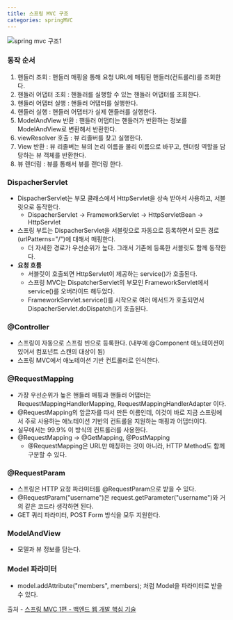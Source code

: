 ```yaml
---
title: 스프링 MVC 구조
categories: springMVC
---
```


![spring mvc 구조1](https://user-images.githubusercontent.com/48073115/128629877-fd39162e-3aa5-4e53-9886-fe7088874934.png)

### 동작 순서
1. 핸들러 조회 : 핸들러 매핑을 통해 요청 URL에 매핑된 핸들러(컨트롤러)를 조회한다.
2. 핸들러 어댑터 조회 : 핸들러를 실행할 수 있는 핸들러 어댑터를 조회한다.
3. 핸들러 어댑터 실행 : 핸들러 어댑터를 실행한다.
4. 핸들러 실행 : 핸들러 어댑터가 실제 핸들러를 실행한다.
5. ModelAndView 반환 : 핸들러 어댑터는 핸들러가 반환하는 정보를 ModelAndView로 변환해서 반환한다.
6. viewResolver 호출 : 뷰 리졸버를 찾고 실행한다.
7. View 반환 : 뷰 리졸버는 뷰의 논리 이름을 물리 이름으로 바꾸고, 렌더링 역할을 담당하는 뷰 객체를 반환한다.
8. 뷰 렌더링 : 뷰를 통해서 뷰를 랜더링 한다.

### DispacherServlet
+ DispacherServlet는 부모 클래스에서 HttpServlet을 상속 받아서 사용하고, 서블릿으로 동작한다.
  + DispacherServlet -> FrameworkServlet -> HttpServletBean -> HttpServlet
+ 스프링 부트는 DispacherServlet을 서블릿으로 자동으로 등록하면서 모든 경로(urlPatterns="/")에 대해서 매핑한다.
  + 더 자세한 경로가 우선순위가 높다. 그래서 기존에 등록한 서블릿도 함께 동작한다.
+ **요청 흐름**
  + 서블릿이 호출되면 HttpServlet이 제공하는 service()가 호출된다.
  + 스프링 MVC는 DispatcherServlet의 부모인 FrameworkServlet에서 service()를 오버라이드 해두었다.
  + FrameworkServlet.service()를 시작으로 여러 메서드가 호출되면서 DispacherServlet.doDispatch()기 호출된다.

### @Controller
+ 스프링이 자동으로 스프링 빈으로 등록한다. (내부에 @Component 애노테이션이 있어서 컴포넌트 스캔의 대상이 됨)
+ 스프링 MVC에서 애노테이션 기반 컨트롤러로 인식한다.

### @RequestMapping
+ 가장 우선순위가 높은 핸들러 매핑과 핸들러 어댑터는 RequestMappingHandlerMapping, RequestMappingHandlerAdapter 이다.
+ @RequestMapping의 앞글자를 따서 만든 이름인데, 이것이 바로 지금 스프링에서 주로 사용하는 애노테이션 기반의 컨트롤을 지원하는 매핑과 어댑터이다.
+ 실무에서는 99.9% 이 방식의 컨트롤러를 사용한다.
+ @RequestMapping -> @GetMapping, @PostMapping
  + @RequestMapping은 URL만 매칭하는 것이 아니라, HTTP Method도 함께 구분할 수 있다.

### @RequestParam
+ 스프링은 HTTP 요청 파라미터를 @RequestParam으로 받을 수 있다.
+ @RequestParam("username")은 request.getParameter("username")와 거의 같은 코드라 생각하면 된다.
+ GET 쿼리 파라미터, POST Form 방식을 모두 지원한다.

### ModelAndView
+ 모델과 뷰 정보를 담는다.

### Model 파라미터
+ model.addAttribute("members", members); 처럼 Model을 파라미터로 받을 수 있다.

출처 - [스프링 MVC 1편 - 백엔드 웹 개발 핵심 기술](https://www.inflearn.com/course/%EC%8A%A4%ED%94%84%EB%A7%81-mvc-1/dashboard)



